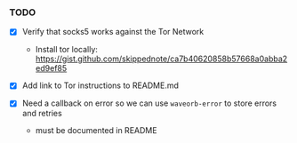 ### TODO

- [X] Verify that socks5 works against the Tor Network
  - Install tor locally:
    https://gist.github.com/skippednote/ca7b40620858b57668a0abba2ed9ef85

- [X] Add link to Tor instructions to README.md

- [X] Need a callback on error so we can use `waveorb-error` to store errors and retries
  - must be documented in README
